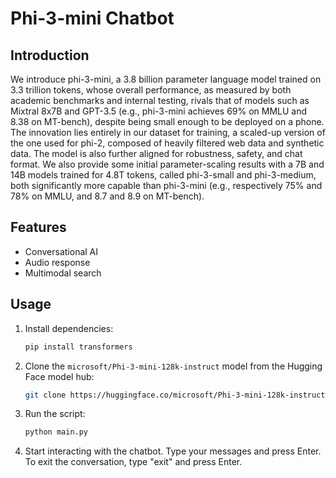 # Phi-3-mini Chatbot

## Introduction
We introduce phi-3-mini, a 3.8 billion parameter language model trained on 3.3 trillion tokens, whose overall performance, as measured by both academic benchmarks and internal testing, rivals that of models such as Mixtral 8x7B and GPT-3.5 (e.g., phi-3-mini achieves 69% on MMLU and 8.38 on MT-bench), despite being small enough to be deployed on a phone. The innovation lies entirely in our dataset for training, a scaled-up version of the one used for phi-2, composed of heavily filtered web data and synthetic data. The model is also further aligned for robustness, safety, and chat format. We also provide some initial parameter-scaling results with a 7B and 14B models trained for 4.8T tokens, called phi-3-small and phi-3-medium, both significantly more capable than phi-3-mini (e.g., respectively 75% and 78% on MMLU, and 8.7 and 8.9 on MT-bench).


## Features
- Conversational AI
- Audio response
- Multimodal search

## Usage
1. Install dependencies:
    ```bash
    pip install transformers
    ```

2. Clone the `microsoft/Phi-3-mini-128k-instruct` model from the Hugging Face model hub:
    ```bash
    git clone https://huggingface.co/microsoft/Phi-3-mini-128k-instruct

3. Run the script:
    ```bash
    python main.py
    ```

4. Start interacting with the chatbot. Type your messages and press Enter. To exit the conversation, type "exit" and press Enter.

